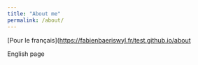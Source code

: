 ```yaml
---
title: "About me" 
permalink: /about/
---
```


[Pour le français](https://fabienbaeriswyl.fr/test.github.io/about

English page
